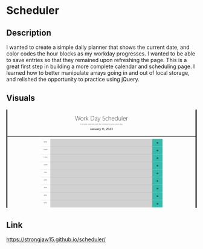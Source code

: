 # Scheduler

## Description

I wanted to create a simple daily planner that shows the current date, and color codes the hour blocks as my workday progresses. I wanted to be able to save entries so that they remained upon refreshing the page. This is a great first step in building a more complete calendar and scheduling page. I learned how to better manipulate arrays going in and out of local storage, and relished the opportunity to practice using jQuery.

## Visuals

![](./assets/images/Work%20_Day_Scheduler.gif)

## Link

https://strongjaw15.github.io/scheduler/